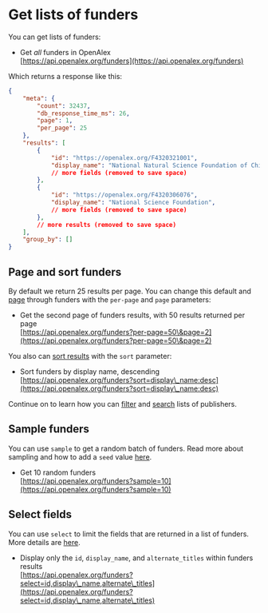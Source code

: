 # Get lists of funders

You can get lists of funders:

* Get _all_ funders in OpenAlex\
  [https://api.openalex.org/funders](https://api.openalex.org/funders)

Which returns a response like this:

```json
{
    "meta": {
        "count": 32437,
        "db_response_time_ms": 26,
        "page": 1,
        "per_page": 25
    },
    "results": [
        {
            "id": "https://openalex.org/F4320321001",
            "display_name": "National Natural Science Foundation of China",
            // more fields (removed to save space)
        },
        {
            "id": "https://openalex.org/F4320306076",
            "display_name": "National Science Foundation",
            // more fields (removed to save space)
        },
        // more results (removed to save space)
    ],
    "group_by": []
}
```

## Page and sort funders

By default we return 25 results per page. You can change this default and [page](../../how-to-use-the-api/get-lists-of-entities/paging.md) through funders with the `per-page` and `page` parameters:

* Get the second page of funders results, with 50 results returned per page\
  [https://api.openalex.org/funders?per-page=50\&page=2](https://api.openalex.org/funders?per-page=50\&page=2)

You also can [sort results](../../how-to-use-the-api/get-lists-of-entities/sort-entity-lists.md) with the `sort` parameter:

* Sort funders by display name, descending\
  [https://api.openalex.org/funders?sort=display\_name:desc](https://api.openalex.org/funders?sort=display\_name:desc)

Continue on to learn how you can [filter](filter-funders.md) and [search](search-funders.md) lists of publishers.

## Sample funders

You can use `sample` to get a random batch of funders. Read more about sampling and how to add a `seed` value [here](../../how-to-use-the-api/get-lists-of-entities/sample-entity-lists.md).

* Get 10 random funders\
  [https://api.openalex.org/funders?sample=10](https://api.openalex.org/funders?sample=10)

## Select fields

You can use `select` to limit the fields that are returned in a list of funders. More details are [here](../../how-to-use-the-api/get-lists-of-entities/select-fields.md).

* Display only the `id`, `display_name`, and `alternate_titles` within funders results\
  [https://api.openalex.org/funders?select=id,display\_name,alternate\_titles](https://api.openalex.org/funders?select=id,display\_name,alternate\_titles)

